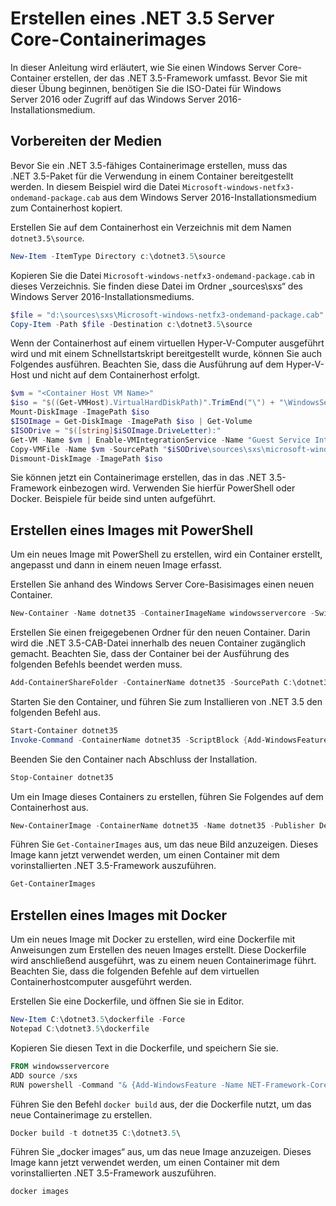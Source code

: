 # Erstellen eines .NET 3.5 Server Core-Containerimages

In dieser Anleitung wird erläutert, wie Sie einen Windows Server Core-Container erstellen, der das .NET 3.5-Framework umfasst. Bevor Sie mit dieser Übung beginnen, benötigen Sie die ISO-Datei für Windows Server 2016 oder Zugriff auf das Windows Server 2016-Installationsmedium.

## Vorbereiten der Medien

Bevor Sie ein .NET 3.5-fähiges Containerimage erstellen, muss das .NET 3.5-Paket für die Verwendung in einem Container bereitgestellt werden. In diesem Beispiel wird die Datei `Microsoft-windows-netfx3-ondemand-package.cab` aus dem Windows Server 2016-Installationsmedium zum Containerhost kopiert.

Erstellen Sie auf dem Containerhost ein Verzeichnis mit dem Namen `dotnet3.5\source`.

```powershell
New-Item -ItemType Directory c:\dotnet3.5\source
```

Kopieren Sie die Datei `Microsoft-windows-netfx3-ondemand-package.cab` in dieses Verzeichnis. Sie finden diese Datei im Ordner „sources\sxs“ des Windows Server 2016-Installationsmediums.

```powershell
$file = "d:\sources\sxs\Microsoft-windows-netfx3-ondemand-package.cab"
Copy-Item -Path $file -Destination c:\dotnet3.5\source
```

Wenn der Containerhost auf einem virtuellen Hyper-V-Computer ausgeführt wird und mit einem Schnellstartskript bereitgestellt wurde, können Sie auch Folgendes ausführen. Beachten Sie, dass die Ausführung auf dem Hyper-V-Host und nicht auf dem Containerhost erfolgt.

```powershell
$vm = "<Container Host VM Name>"
$iso = "$((Get-VMHost).VirtualHardDiskPath)".TrimEnd("\") + "\WindowsServerTP4.iso"
Mount-DiskImage -ImagePath $iso
$ISOImage = Get-DiskImage -ImagePath $iso | Get-Volume
$ISODrive = "$([string]$iSOImage.DriveLetter):"
Get-VM -Name $vm | Enable-VMIntegrationService -Name "Guest Service Interface"
Copy-VMFile -Name $vm -SourcePath "$iSODrive\sources\sxs\microsoft-windows-netfx3-ondemand-package.cab" -DestinationPath "c:\dotnet3.5\source\microsoft-windows-netfx3-ondemand-package.cab" -FileSource Host -CreateFullPath
Dismount-DiskImage -ImagePath $iso
```

Sie können jetzt ein Containerimage erstellen, das in das .NET 3.5-Framework einbezogen wird. Verwenden Sie hierfür PowerShell oder Docker. Beispiele für beide sind unten aufgeführt.

## Erstellen eines Images mit PowerShell

Um ein neues Image mit PowerShell zu erstellen, wird ein Container erstellt, angepasst und dann in einem neuen Image erfasst.

Erstellen Sie anhand des Windows Server Core-Basisimages einen neuen Container.

```powershell
New-Container -Name dotnet35 -ContainerImageName windowsservercore -SwitchName “Virtual Switch”
```

Erstellen Sie einen freigegebenen Ordner für den neuen Container. Darin wird die .NET 3.5-CAB-Datei innerhalb des neuen Container zugänglich gemacht. Beachten Sie, dass der Container bei der Ausführung des folgenden Befehls beendet werden muss.

```powershell
Add-ContainerShareFolder -ContainerName dotnet35 -SourcePath C:\dotnet3.5\source -DestinationPath c:\sxs
```

Starten Sie den Container, und führen Sie zum Installieren von .NET 3.5 den folgenden Befehl aus.

```powershell
Start-Container dotnet35
Invoke-Command -ContainerName dotnet35 -ScriptBlock {Add-WindowsFeature -Name NET-Framework-Core -Source c:\sxs} -RunAsAdministrator
```

Beenden Sie den Container nach Abschluss der Installation.

```powershell
Stop-Container dotnet35
```

Um ein Image dieses Containers zu erstellen, führen Sie Folgendes auf dem Containerhost aus.

```powershell
New-ContainerImage -ContainerName dotnet35 -Name dotnet35 -Publisher Demo -Version 1.0
```

Führen Sie `Get-ContainerImages` aus, um das neue Bild anzuzeigen. Dieses Image kann jetzt verwendet werden, um einen Container mit dem vorinstallierten .NET 3.5-Framework auszuführen.

```powershell
Get-ContainerImages
```

## Erstellen eines Images mit Docker

Um ein neues Image mit Docker zu erstellen, wird eine Dockerfile mit Anweisungen zum Erstellen des neuen Images erstellt. Diese Dockerfile wird anschließend ausgeführt, was zu einem neuen Containerimage führt. Beachten Sie, dass die folgenden Befehle auf dem virtuellen Containerhostcomputer ausgeführt werden.

Erstellen Sie eine Dockerfile, und öffnen Sie sie in Editor.

```powershell
New-Item C:\dotnet3.5\dockerfile -Force
Notepad C:\dotnet3.5\dockerfile
```

Kopieren Sie diesen Text in die Dockerfile, und speichern Sie sie.

```powershell
FROM windowsservercore
ADD source /sxs
RUN powershell -Command "& {Add-WindowsFeature -Name NET-Framework-Core -Source c:\sxs}"
```

Führen Sie den Befehl `docker build` aus, der die Dockerfile nutzt, um das neue Containerimage zu erstellen.

```powershell
Docker build -t dotnet35 C:\dotnet3.5\
```

Führen Sie „docker images“ aus, um das neue Image anzuzeigen. Dieses Image kann jetzt verwendet werden, um einen Container mit dem vorinstallierten .NET 3.5-Framework auszuführen.

```powershell
docker images
```




